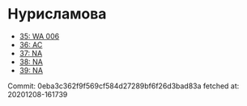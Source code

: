 # Нурисламова
- [35: WA 006](35.md)
- [36: AC](36.md)
- [37: NA](37.md)
- [38: NA](38.md)
- [39: NA](39.md)

Commit: 0eba3c362f9f569cf584d27289bf6f26d3bad83a
 fetched at: 20201208-161739
